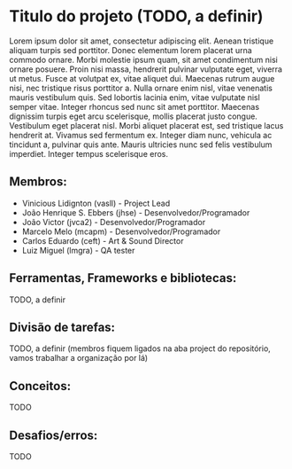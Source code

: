 # Titulo do projeto (TODO, a definir)
Lorem ipsum dolor sit amet, consectetur adipiscing elit. Aenean tristique aliquam turpis sed porttitor. Donec elementum lorem placerat urna commodo ornare. Morbi molestie ipsum quam, sit amet condimentum nisi ornare posuere. Proin nisi massa, hendrerit pulvinar vulputate eget, viverra ut metus. Fusce at volutpat ex, vitae aliquet dui. Maecenas rutrum augue nisi, nec tristique risus porttitor a. Nulla ornare enim nisl, vitae venenatis mauris vestibulum quis. Sed lobortis lacinia enim, vitae vulputate nisl semper vitae. Integer rhoncus sed nunc sit amet porttitor. Maecenas dignissim turpis eget arcu scelerisque, mollis placerat justo congue. Vestibulum eget placerat nisl. Morbi aliquet placerat est, sed tristique lacus hendrerit at. Vivamus sed fermentum ex. Integer diam nunc, vehicula ac tincidunt a, pulvinar quis ante. Mauris ultricies nunc sed felis vestibulum imperdiet. Integer tempus scelerisque eros.
## Membros: 
* Vinicious Lidignton (vasll) - Project Lead
* João Henrique S. Ebbers (jhse) - Desenvolvedor/Programador
* João Victor (jvca2) - Desenvolvedor/Programador
* Marcelo Melo (mcapm) - Desenvolvedor/Programador
* Carlos Eduardo (ceft) - Art & Sound Director
* Luiz Miguel (lmgra) - QA tester
## Ferramentas, Frameworks e bibliotecas: 
TODO, a definir
## Divisão de tarefas: 
TODO, a definir (membros fiquem ligados na aba project do repositório, vamos trabalhar a organização por lá)
## Conceitos: 
TODO
## Desafios/erros:
TODO
